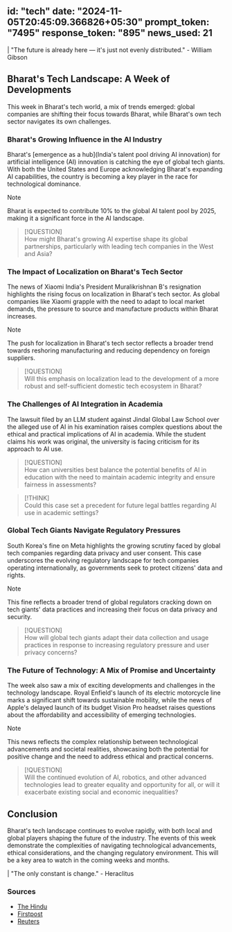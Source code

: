 
id: "tech"
date: "2024-11-05T20:45:09.366826+05:30"
prompt_token: "7495"
response_token: "895"
news_used: 21
------
| "The future is already here — it's just not evenly distributed." - William Gibson

## Bharat's Tech Landscape: A Week of Developments

This week in Bharat's tech world, a mix of trends emerged: global companies are shifting their focus towards Bharat, while Bharat's own tech sector navigates its own challenges. 

### Bharat's Growing Influence in the AI Industry

Bharat's [emergence as a hub](India's talent pool driving AI innovation) for artificial intelligence (AI) innovation is catching the eye of global tech giants. With both the United States and Europe acknowledging Bharat's expanding AI capabilities, the country is becoming a key player in the race for technological dominance. 

> [!NOTE]  
> Bharat is expected to contribute 10% to the global AI talent pool by 2025, making it a significant force in the AI landscape.

> [!QUESTION]  
> How might Bharat's growing AI expertise shape its global partnerships, particularly with leading tech companies in the West and Asia?

###  The Impact of Localization on Bharat's Tech Sector

The news of Xiaomi India's President Muralikrishnan B's resignation highlights the rising focus on localization in Bharat's tech sector. As global companies like Xiaomi grapple with the need to adapt to local market demands, the pressure to source and manufacture products within Bharat increases.

> [!NOTE]  
> The push for localization in Bharat's tech sector reflects a broader trend towards reshoring manufacturing and reducing dependency on foreign suppliers.

> [!QUESTION]  
> Will this emphasis on localization lead to the development of a more robust and self-sufficient domestic tech ecosystem in Bharat?

###  The Challenges of AI Integration in Academia

The lawsuit filed by an LLM student against Jindal Global Law School over the alleged use of AI in his examination raises complex questions about the ethical and practical implications of AI in academia. While the student claims his work was original, the university is facing criticism for its approach to AI use. 

> [!QUESTION]  
> How can universities best balance the potential benefits of AI in education with the need to maintain academic integrity and ensure fairness in assessments? 

> [!THINK]  
> Could this case set a precedent for future legal battles regarding AI use in academic settings?

###  Global Tech Giants Navigate Regulatory Pressures

South Korea's fine on Meta highlights the growing scrutiny faced by global tech companies regarding data privacy and user consent. This case underscores the evolving regulatory landscape for tech companies operating internationally, as governments seek to protect citizens' data and rights.

> [!NOTE]  
> This fine reflects a broader trend of global regulators cracking down on tech giants' data practices and increasing their focus on data privacy and security.

> [!QUESTION]  
> How will global tech giants adapt their data collection and usage practices in response to increasing regulatory pressure and user privacy concerns?

###  The Future of Technology: A Mix of Promise and Uncertainty

The week also saw a mix of exciting developments and challenges in the technology landscape. Royal Enfield's launch of its electric motorcycle line marks a significant shift towards sustainable mobility, while the news of Apple's delayed launch of its budget Vision Pro headset raises questions about the affordability and accessibility of emerging technologies.

> [!NOTE]  
> This news reflects the complex relationship between technological advancements and societal realities, showcasing both the potential for positive change and the need to address ethical and practical concerns.

> [!QUESTION]  
> Will the continued evolution of AI, robotics, and other advanced technologies lead to greater equality and opportunity for all, or will it exacerbate existing social and economic inequalities?

## Conclusion

Bharat's tech landscape continues to evolve rapidly, with both local and global players shaping the future of the industry. The events of this week demonstrate the complexities of navigating technological advancements, ethical considerations, and the changing regulatory environment. This will be a key area to watch in the coming weeks and months.

| "The only constant is change." - Heraclitus

### Sources

- [The Hindu](https://www.thehindu.com/)
- [Firstpost](https://www.firstpost.com/)
- [Reuters](https://www.reuters.com/)

